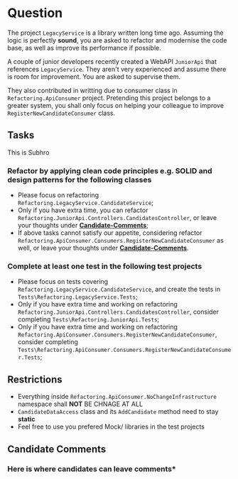 # Question

  The project `LegacyService` is a library written long time ago. Assuming the logic is perfectly **sound**, you are asked to refactor and modernise the code base, as well as improve its performance if possible.

  A couple of junior developers recently created a WebAPI `JuniorApi` that references `LegacyService`. They aren't very experienced and assume there is room for improvement. You are asked to supervise them.

  They also contributed in writting due to consumer class in `Refactoring.ApiConsumer` project. Pretending this project belongs to a greater system, you shall only focus on helping your colleague to improve `RegisterNewCandidateConsumer` class.
  
## Tasks
This is Subhro
### Refactor by applying clean code principles e.g. SOLID and design patterns for the following classes

- Please focus on refactoring `Refactoring.LegacyService.CandidateService`;
- Only if you have extra time, you can refactor `Refactoring.JuniorApi.Controllers.CandidatesController`, or leave your thoughts under **[Candidate-Comments](#Candidate-Comments)**;
- If above tasks cannot satisfy our appetite, considering refactor `Refactoring.ApiConsumer.Consumers.RegisterNewCandidateConsumer` as well, or leave your thoughts under **[Candidate-Comments](#Candidate-Comments)**.

### Complete at least one test in the following test projects

- Please focus on tests covering `Refactoring.LegacyService.CandidateService`, and create the tests in `Tests\Refactoring.LegacyService.Tests`;
- Only if you have extra time and working on refactoring `Refactoring.JuniorApi.Controllers.CandidatesController`, consider completing `Tests\Refactoring.JuniorApi.Tests`;
- Only if you have extra time and working on refactoring `Refactoring.ApiConsumer.Consumers.RegisterNewCandidateConsumer`, consider completing `Tests\Refactoring.ApiConsumer.Consumers.RegisterNewCandidateConsumer.Tests`;

## Restrictions

- Everything inside `Refactoring.ApiConsumer.NoChangeInfrastructure` namespace shall **NOT** BE CHNAGE AT ALL
- `CandidateDataAccess` class and its `AddCandidate` method need to stay **static**
- Feel free to use you prefered Mock/ libraries in the test projects

## Candidate Comments

### Here is where candidates can leave comments*
